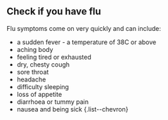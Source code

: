 ## Check if you have flu 

Flu symptoms come on very quickly and can include: 

- a sudden fever - a temperature of 38C or above
- aching body
- feeling tired or exhausted  
- dry, chesty cough
- sore throat
- headache
- difficulty sleeping
- loss of appetite
- diarrhoea or tummy pain
- nausea and being sick
{.list--chevron}
